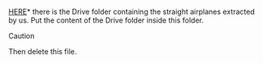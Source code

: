 [HERE](https://drive.google.com/drive/folders/1RrpPZqaevDTeyxm3-fL2NW8opKKWa7OL?usp=sharing)* there is the Drive folder containing the straight airplanes extracted by us. Put the content of the Drive folder inside this folder. 

> [!CAUTION]
> Then delete this file.
